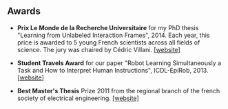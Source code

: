 ## Awards

- **Prix Le Monde de la Recherche Universitaire** for my PhD thesis "Learning from Unlabeled Interaction Frames", 2014. Each year, this price is awarded to 5 young French scientists across all fields of science. The jury was chaired by Cédric Villani. [[website]](http://www.lemonde.fr/kiosque/recherche/laureats/prix-recherche-laureats-2015.html)

- **Student Travels Award** for our paper "Robot Learning Simultaneously a Task and How to Interpret Human Instructions", ICDL-EpiRob, 2013. [[website]](http://www.er.ams.eng.osaka-u.ac.jp/icdl-epirob-2013/index.html)

- **Best Master's Thesis** Prize 2011 from the regional branch of the french society of electrical engineering. [[website]](https://www.see.asso.fr/node/10599)
